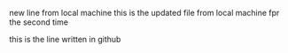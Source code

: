new line from local machine
this is the updated file from local machine fpr the second time


this is the line written in github

